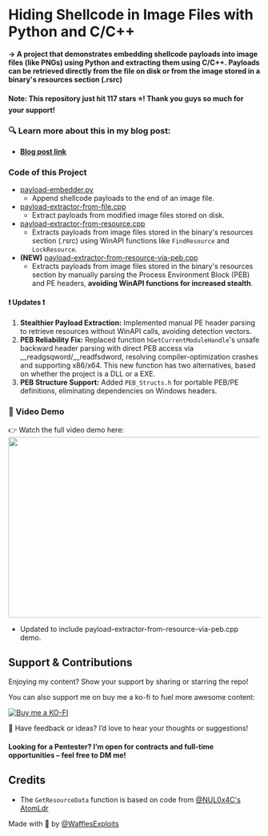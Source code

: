 # Hiding Shellcode in Image Files with Python and C/C++
**-> A project that demonstrates embedding shellcode payloads into image files (like PNGs) using Python and extracting them using C/C++. Payloads can be retrieved directly from the file on disk or from the image stored in a binary's resources section (.rsrc)**

#### Note: This repository just hit 117 stars ⭐! Thank you guys so much for your support!

### 🔍 Learn more about this in my blog post:
- **[Blog post link](https://wafflesexploits.github.io/posts/Hide_a_Payload_in_Plain_Sight_Embedding_Shellcode_in_a_Image_file/#store-the-image-file-in-the-resources-section-rsrc-of-a-binary-file)**

### Code of this Project
- [payload-embedder.py](https://github.com/WafflesExploits/hide-payload-in-images/blob/main/code/payload-embedder.py)
  - Append shellcode payloads to the end of an image file.
- [payload-extractor-from-file.cpp](https://github.com/WafflesExploits/hide-payload-in-images/blob/main/code/payload-extractor/payload-extractor-from-file/payload-extractor-from-file.cpp)
  - Extract payloads from modified image files stored on disk.
- [payload-extractor-from-resource.cpp](https://github.com/WafflesExploits/hide-payload-in-images/blob/main/code/payload-extractor/payload-extractor-from-rsrc/payload-extractor-from-rsrc.cpp)
  - Extracts payloads from image files stored in the binary's resources section (.rsrc) using WinAPI functions like `FindResource` and `LockResource`. 
- **(NEW)** [payload-extractor-from-resource-via-peb.cpp](https://github.com/WafflesExploits/hide-payload-in-images/blob/main/code/payload-extractor/payload-extractor-from-rsrc-via-peb/payload-extractor-from-rsrc-via-peb.cpp)
  - Extracts payloads from image files stored in the binary's resources section by manually parsing the Process Environment Block (PEB) and PE headers, **avoiding WinAPI functions for increased stealth**. 

#### ❗ Updates ❗
1. **Stealthier Payload Extraction:** Implemented manual PE header parsing to retrieve resources without WinAPI calls, avoiding detection vectors.
2. **PEB Reliability Fix:** Replaced function `hGetCurrentModuleHandle`'s unsafe backward header parsing with direct PEB access via __readgsqword/__readfsdword, resolving compiler-optimization crashes and supporting x86/x64. This new function has two alternatives, based on whether the project is a DLL or a EXE.
3. **PEB Structure Support:** Added `PEB_Structs.h` for portable PEB/PE definitions, eliminating dependencies on Windows headers.

### 🎥 Video Demo
👉 Watch the full video demo here:
<img src="https://github.com/user-attachments/assets/daee10b0-196f-4961-8153-0dcf81f8b5db" width="767" height="361"/>
- Updated to include payload-extractor-from-resource-via-peb.cpp demo.

## Support & Contributions
Enjoying my content? Show your support by sharing or starring the repo! 

You can also support me on buy me a ko-fi to fuel more awesome content:

[![Buy me a KO-FI](https://img.shields.io/badge/-Buy%20me%20a%20KOFI-FF5F1D?style=for-the-badge&logo=KO-FI&logoColor=fff)](https://ko-fi.com/wafflesexploits)

💬 Have feedback or ideas? I’d love to hear your thoughts or suggestions!

#### Looking for a Pentester? I’m open for contracts and full-time opportunities – feel free to DM me!

## Credits 
- The `GetResourceData` function is based on code from [@NUL0x4C's AtomLdr](https://github.com/NUL0x4C/AtomLdr)

Made with 💙 by [@WafflesExploits](https://github.com/WafflesExploits)

